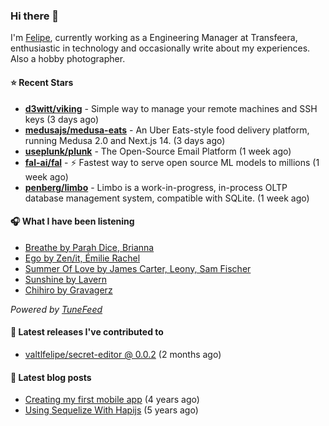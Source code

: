 ### Hi there 👋

I'm [Felipe](https://felipevm.com), currently working as a Engineering Manager at Transfeera, enthusiastic in technology and occasionally write about my experiences. Also a hobby photographer.

#### ⭐ Recent Stars
- **[d3witt/viking](https://github.com/d3witt/viking)** - Simple way to manage your remote machines and SSH keys (3 days ago)
- **[medusajs/medusa-eats](https://github.com/medusajs/medusa-eats)** - An Uber Eats-style food delivery platform, running Medusa 2.0 and Next.js 14. (3 days ago)
- **[useplunk/plunk](https://github.com/useplunk/plunk)** - The Open-Source Email Platform (1 week ago)
- **[fal-ai/fal](https://github.com/fal-ai/fal)** - ⚡ Fastest way to serve open source ML models to millions (1 week ago)
- **[penberg/limbo](https://github.com/penberg/limbo)** - Limbo is a work-in-progress, in-process OLTP database management system, compatible with SQLite. (1 week ago)

#### 🎧 What I have been listening
- [Breathe by Parah Dice, Brianna](https://open.spotify.com/track/0cD9Wkmru9qmxuTAVq8CCM)
- [Ego by Zen/it, Émilie Rachel](https://open.spotify.com/track/52ZTpjnpobRs2I8i3Tax1p)
- [Summer Of Love by James Carter, Leony, Sam Fischer](https://open.spotify.com/track/3HL3TJezSH1S7e1daqWb7g)
- [Sunshine by Lavern](https://open.spotify.com/track/66BDXKHZOvvz4CwZovEMwH)
- [Chihiro by Gravagerz](https://open.spotify.com/track/1antlMwNpOAXeUcIAx8FPB)

_Powered by [TuneFeed](https://tunefeed.app?ref=valtlfelipe-gh-profile)_ 

#### 🚀 Latest releases I've contributed to


- [valtlfelipe/secret-editor @ 0.0.2](https://github.com/valtlfelipe/secret-editor/releases/tag/0.0.2) (2 months ago)

#### 📄 Latest blog posts
- [Creating my first mobile app](https://felipevm.com/posts/creating-my-first-mobile-app/) (4 years ago)
- [Using Sequelize With Hapijs](https://felipevm.com/posts/using-sequelize-with-hapijs/) (5 years ago)
